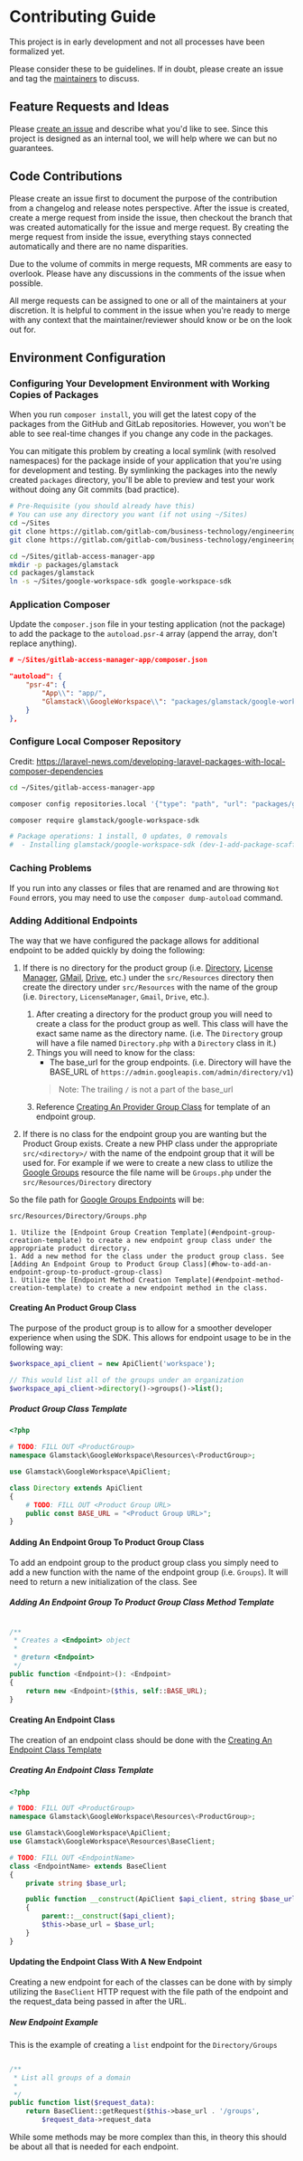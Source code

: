 # Contributing Guide

This project is in early development and not all processes have been formalized yet.

Please consider these to be guidelines. If in doubt, please create an issue and tag the [maintainers](README.md#maintainers) to discuss.

## Feature Requests and Ideas

Please [create an issue](https://gitlab.com/gitlab-com/business-technology/engineering/access-manager/packages/composer/google-workspace-sdk/-/issues) and describe what you'd like to see. Since this project is designed as an internal tool, we will help where we can but no guarantees.

## Code Contributions

Please create an issue first to document the purpose of the contribution from a changelog and release notes perspective. After the issue is created, create a merge request from inside the issue, then checkout the branch that was created automatically for the issue and merge request. By creating the merge request from inside the issue, everything stays connected automatically and there are no name disparities.

Due to the volume of commits in merge requests, MR comments are easy to overlook. Please have any discussions in the comments of the issue when possible.

All merge requests can be assigned to one or all of the maintainers at your discretion. It is helpful to comment in the issue when you're ready to merge with any context that the maintainer/reviewer should know or be on the look out for.

## Environment Configuration

### Configuring Your Development Environment with Working Copies of Packages

When you run `composer install`, you will get the latest copy of the packages from the GitHub and GitLab repositories. However, you won't be able to see real-time changes if you change any code in the packages.

You can mitigate this problem by creating a local symlink (with resolved namespaces) for the package inside of your application that you're using for development and testing. By symlinking the packages into the newly created `packages` directory, you'll be able to preview and test your work without doing any Git commits (bad practice).

```bash
# Pre-Requisite (you should already have this)
# You can use any directory you want (if not using ~/Sites)
cd ~/Sites
git clone https://gitlab.com/gitlab-com/business-technology/engineering/access-manager/packages/composer/google-workspace-sdk.git
git clone https://gitlab.com/gitlab-com/business-technology/engineering/access-manager/gitlab-access-workspace-app.git
```

```bash
cd ~/Sites/gitlab-access-manager-app
mkdir -p packages/glamstack
cd packages/glamstack
ln -s ~/Sites/google-workspace-sdk google-workspace-sdk
```

### Application Composer

Update the `composer.json` file in your testing application (not the package) to add the package to the `autoload.psr-4` array (append the array, don't replace anything).

```json
# ~/Sites/gitlab-access-manager-app/composer.json

"autoload": {
    "psr-4": {
        "App\\": "app/",
        "Glamstack\\GoogleWorkspace\\": "packages/glamstack/google-workspace-sdk/src"
    }
},
```

### Configure Local Composer Repository

Credit: <https://laravel-news.com/developing-laravel-packages-with-local-composer-dependencies>

```bash
cd ~/Sites/gitlab-access-manager-app

composer config repositories.local '{"type": "path", "url": "packages/glamstack/google-workspace-sdk"}' --file composer.json

composer require glamstack/google-workspace-sdk

# Package operations: 1 install, 0 updates, 0 removals
#  - Installing glamstack/google-workspace-sdk (dev-1-add-package-scaffolding): Symlinking from packages/glamstack/google-workspace-sdk
```

### Caching Problems

If you run into any classes or files that are renamed and are throwing `Not Found` errors, you may need to use the `composer dump-autoload` command.

### Adding Additional Endpoints

The way that we have configured the package allows for additional endpoint to be added quickly by doing the following:

1. If there is no directory for the product group (i.e. [Directory](https://developers.google.com/admin-sdk/directory/reference/rest), [License Manager](https://developers.google.com/admin-sdk/licensing/reference/rest), [GMail](https://developers.google.com/gmail/api/reference/rest), [Drive](https://developers.google.com/drive/api/v3/reference), etc.) under the `src/Resources` directory then create the directory under `src/Resources` with the name of the group (i.e. `Directory`, `LicenseManager`, `Gmail`, `Drive`, etc.).
    1. After creating a directory for the product group you will need to create a class for the product group as well. This class will have the exact same name as the directory name. (i.e. The `Directory` group will have a file named `Directory.php` with a `Directory` class in it.)
    1. Things you will need to know for the class:
        * The base_url for the group endpoints. (i.e. Directory will have the BASE_URL of `https://admin.googleapis.com/admin/directory/v1`)
        > Note: The trailing `/` is not a part of the base_url
    1. Reference [Creating An Provider Group Class](#creating-an-provider-group-class) for template of an endpoint group.

1. If there is no class for the endpoint group you are wanting but the Product Group exists. Create a new PHP class under the appropriate `src/<directory>/` with the name of the endpoint group that it will be used for. For example if we were to create a new class to utilize the [Google Groups](https://developers.google.com/admin-sdk/directory/reference/rest/v1/groups) resource the file name will be `Groups.php` under the `src/Resources/Directory` directory

So the file path for [Google Groups Endpoints](https://developers.google.com/admin-sdk/directory/reference/rest/v1/groups) will be:
```bash
src/Resources/Directory/Groups.php
```
    1. Utilize the [Endpoint Group Creation Template](#endpoint-group-creation-template) to create a new endpoint group class under the appropriate product directory.
    1. Add a new method for the class under the product group class. See [Adding An Endpoint Group to Product Group Class](#how-to-add-an-endpoint-group-to-product-group-class)
    1. Utilize the [Endpoint Method Creation Template](#endpoint-method-creation-template) to create a new endpoint method in the class.


#### Creating An Product Group Class

The purpose of the product group is to allow for a smoother developer experience when using the SDK. This allows for endpoint usage to be in the following way:

```php
$workspace_api_client = new ApiClient('workspace');

// This would list all of the groups under an organization
$workspace_api_client->directory()->groups()->list();
```

##### Product Group Class Template
```php
<?php

# TODO: FILL OUT <ProductGroup>
namespace Glamstack\GoogleWorkspace\Resources\<ProductGroup>;

use Glamstack\GoogleWorkspace\ApiClient;

class Directory extends ApiClient
{
    # TODO: FILL OUT <Product Group URL>
    public const BASE_URL = "<Product Group URL>";
}
```

#### Adding An Endpoint Group To Product Group Class

To add an endpoint group to the product group class you simply need to add a new function with the name of the endpoint group (i.e. `Groups`). It will need to return a new initialization of the class. See [](#how-to-add-an-endpoint-group-to-product-group-class-method-template)

##### Adding An Endpoint Group To Product Group Class Method Template
```php

/**
 * Creates a <Endpoint> object
 *
 * @return <Endpoint>
 */
public function <Endpoint>(): <Endpoint>
{
    return new <Endpoint>($this, self::BASE_URL);
}
```

#### Creating An Endpoint Class

The creation of an endpoint class should be done with the [Creating An Endpoint Class Template](#creating-an-endpoint-class-template)

##### Creating An Endpoint Class Template
```php
<?php

# TODO: FILL OUT <ProductGroup>
namespace Glamstack\GoogleWorkspace\Resources\<ProductGroup>;

use Glamstack\GoogleWorkspace\ApiClient;
use Glamstack\GoogleWorkspace\Resources\BaseClient;

# TODO: FILL OUT <EndpointName>
class <EndpointName> extends BaseClient
{
    private string $base_url;

    public function __construct(ApiClient $api_client, string $base_url)
    {
        parent::__construct($api_client);
        $this->base_url = $base_url;
    }
}
```

#### Updating the Endpoint Class With A New Endpoint

Creating a new endpoint for each of the classes can be done with by simply utilizing the `BaseClient` HTTP request with the file path of the endpoint and the request_data being passed in after the URL.

##### New Endpoint Example

This is the example of creating a `list` endpoint for the `Directory/Groups`
```php

/**
 * List all groups of a domain
 *
 */
public function list($request_data):
    return BaseClient::getRequest($this->base_url . '/groups',
        $request_data->request_data
```

While some methods may be more complex than this, in theory this should be about all that is needed for each endpoint.
